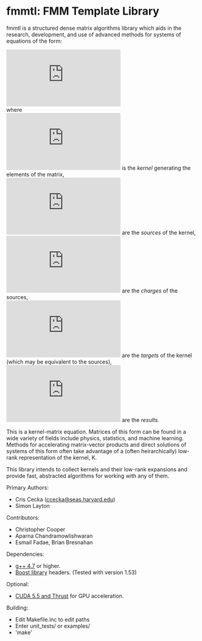 fmmtl: FMM Template Library
=====

fmmtl is a structured dense matrix algorithms library which aids in the research, development, and use of advanced methods for systems of equations of the form:

![equation](http://latex.codecogs.com/gif.latex?r_i%3D%5Csum_jK%28t_i%2Cs_j%29%5C%2Cc_j)  
where  
![equation](http://latex.codecogs.com/gif.latex?K) is the _kernel_ generating the elements of the matrix,  
![equation](http://latex.codecogs.com/gif.latex?s_j) are the _sources_ of the kernel,  
![equation](http://latex.codecogs.com/gif.latex?c_j) are the _charges_ of the sources,  
![equation](http://latex.codecogs.com/gif.latex?t_i) are the _targets_ of the kernel (which may be equivalent to the sources),  
![equation](http://latex.codecogs.com/gif.latex?r_i) are the _results_.   

This is a kernel-matrix equation. Matrices of this form can be found in a wide variety of fields include physics, statistics, and machine learning. Methods for accelerating matrix-vector products and direct solutions of systems of this form often take advantage of a (often heirarchically) low-rank representation of the kernel, K.

This library intends to collect kernels and their low-rank expansions and provide fast, abstracted algorithms for working with any of them.

Primary Authors:
* Cris Cecka (ccecka@seas.harvard.edu)
* Simon Layton

Contributors:
* Christopher Cooper
* Aparna Chandramowlishwaran
* Esmail Fadae, Brian Bresnahan

Dependencies:
* [g++ 4.7](http://gcc.gnu.org/) or higher.
* [Boost library](http://www.boost.org/) headers. (Tested with version 1.53)

Optional:
* [CUDA 5.5 and Thrust](https://developer.nvidia.com/cuda-downloads) for GPU acceleration.


Building:
* Edit Makefile.inc to edit paths
* Enter unit_tests/ or examples/
* 'make'
